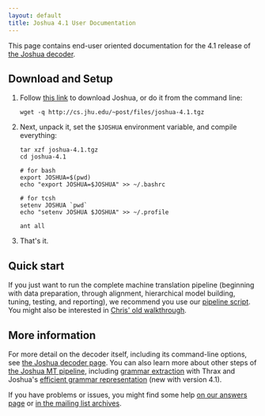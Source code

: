 ```yaml
---
layout: default
title: Joshua 4.1 User Documentation
---
```


This page contains end-user oriented documentation for the 4.1 release of
[the Joshua decoder](http://joshua-decoder.org/).

## Download and Setup

1. Follow [this link](http://cs.jhu.edu/~post/files/joshua-4.1.tgz) to download Joshua, or do it
from the command line:

       wget -q http://cs.jhu.edu/~post/files/joshua-4.1.tgz

2. Next, unpack it, set the `$JOSHUA` environment variable, and compile everything:

       tar xzf joshua-4.1.tgz
       cd joshua-4.1

       # for bash
       export JOSHUA=$(pwd)
       echo "export JOSHUA=$JOSHUA" >> ~/.bashrc

       # for tcsh
       setenv JOSHUA `pwd`
       echo "setenv JOSHUA $JOSHUA" >> ~/.profile
       
       ant all

3. That's it.

## Quick start

If you just want to run the complete machine translation pipeline (beginning with data preparation,
through alignment, hierarchical model building, tuning, testing, and reporting), we recommend you
use our <a href="pipeline.html">pipeline script</a>.  You might also be interested in
[Chris' old walkthrough](http://cs.jhu.edu/~ccb/joshua/).

## More information

For more detail on the decoder itself, including its command-line options, see
[the Joshua decoder page](decoder.html).  You can also learn more about other steps of
[the Joshua MT pipeline](pipeline.html), including [grammar extraction](thrax.html) with Thrax and
Joshua's [efficient grammar representation](packing.html) (new with version 4.1).

If you have problems or issues, you might find some help [on our answers page](faq.html) or
[in the mailing list archives](https://groups.google.com/forum/?fromgroups#!forum/joshua_support).
